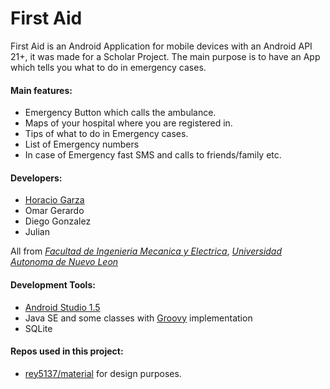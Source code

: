 <h1>First Aid</h1>


First Aid is an Android Application for mobile devices with an Android API 21+, it was made for a Scholar Project. The main purpose is to have an App which tells you what to do in emergency cases. 
  
  
  <h4>Main features:</h4>
  
  <ul>
    <li>Emergency Button which calls the ambulance.</li>
    <li>Maps of your hospital where you are registered in.</li>
    <li>Tips of what to do in Emergency cases.</li>
    <li>List of Emergency numbers</li>
    <li>In case of Emergency fast SMS and calls to friends/family etc.</li>
  </ul> 
  
  <h4>Developers:</h4>
  
  <ul>
    <li><a href="http://www.twitter.com/horaciogza">Horacio Garza</a></li>
    <li>Omar Gerardo</li>
    <li>Diego Gonzalez</li>
    <li>Julian</li>
  </ul> 
   
  All from <a href="www.fime.uanl.mx"><i>Facultad de Ingenieria Mecanica y Electrica</i></a>, <a href="www.uanl.mx"><i>Universidad Autonoma de Nuevo Leon</i></a>
   
   <h4>Development Tools:</h4>
  
  <ul>
    <li><a href="http://developer.android.com/intl/es/tools/studio/index.html">Android Studio 1.5</a></li>
    <li>Java SE and some classes with <a href="http://www.groovy-lang.org/">Groovy</a> implementation</li>
    <li>SQLite</li>
  </ul> 
  
  <h4>Repos used in this project:</h4>
  
  <ul>
  <li><a href="https://github.com/rey5137/material">rey5137/material</a> for design purposes.</li>
  </ul>
  
